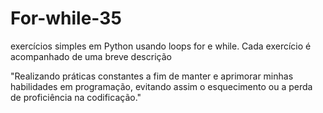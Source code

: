 # For-while-35
exercícios simples em Python usando loops for e while. Cada exercício é acompanhado de uma breve descrição

"Realizando práticas constantes a fim de manter e aprimorar minhas habilidades em programação, evitando assim o esquecimento ou a perda de proficiência na codificação."
